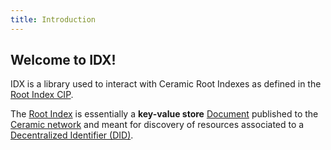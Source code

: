 ```yaml
---
title: Introduction
---
```


## Welcome to IDX!

IDX is a library used to interact with Ceramic Root Indexes as defined in the [Root Index CIP](https://github.com/ceramicnetwork/CIP/issues/21).

The [Root Index](idx-terminology.md#root-index) is essentially a **key-value store** [Document](idx-terminology.md#document) published to the [Ceramic network](idx-terminology.md#ceramic) and meant for discovery of resources associated to a [Decentralized Identifier (DID)](idx-terminology.md#did).
